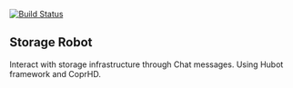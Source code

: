 [![Build Status](https://travis-ci.org/victorock/hubot-coprhd.svg?branch=master)](https://travis-ci.org/victorock/hubot-coprhd)

## Storage Robot

Interact with storage infrastructure through Chat messages.
Using Hubot framework and CoprHD.
